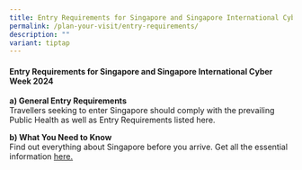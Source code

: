```yaml
---
title: Entry Requirements for Singapore and Singapore International Cyber Week 2024
permalink: /plan-your-visit/entry-requirements/
description: ""
variant: tiptap
---
```

<h4><strong>Entry Requirements for Singapore and Singapore International Cyber Week 2024</strong></h4>
<p><strong>a) General Entry Requirements</strong>
<br>Travellers seeking to enter Singapore should comply with the prevailing
Public Health as well as Entry Requirements listed here.</p>
<p><strong>b) What You Need to Know</strong>
<br>Find out everything about Singapore before you arrive. Get all the essential
information&nbsp;<a href="https://www.visitsingapore.com/travel-guide-tips/travel-requirements/" class="Hyperlink SCXW164315338 BCX0" rel="noreferrer noopener" target="_blank"><u>here.</u></a>
</p>